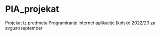 # PIA_projekat
 Projekat iz predmeta Programiranje internet aplikacije [kolske 2022/23 za avgust/september
